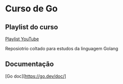 # Curso de Go

## Playlist do curso

[Playlist YouTube](https://www.youtube.com/playlist?list=PLCKpcjBB_VlBsxJ9IseNxFllf-UFEXOdg)

Reposiotrio coltado para estudos da linguagem Golang

## Documentação

[Go doc][https://go.dev/doc/]
